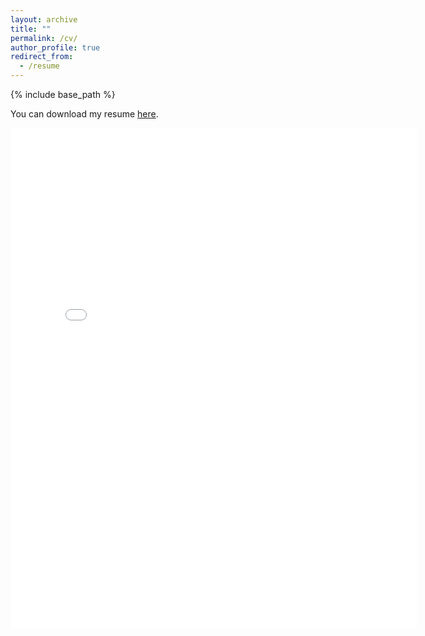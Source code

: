 ```yaml
---
layout: archive
title: ""
permalink: /cv/
author_profile: true
redirect_from:
  - /resume
---
```


{% include base_path %}

You can download my resume [here](https://olenabg.github.io/files/resume_short.pdf).

<embed src="{{ site.baseurl }}/files/resume_short.pdf" width="650" height="800" type='application/pdf'>
